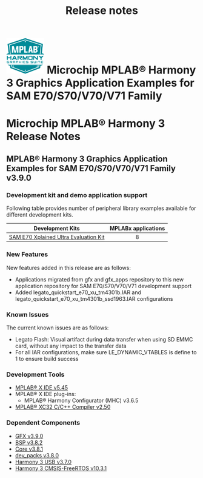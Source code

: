 ﻿---
title: Release notes
nav_order: 99
---

# ![MPLAB® Harmony Graphics Suite](./docs/images/mhgs.png) Microchip MPLAB® Harmony 3 Graphics Application Examples for SAM E70/S70/V70/V71 Family
# Microchip MPLAB® Harmony 3 Release Notes

## MPLAB® Harmony 3 Graphics Application Examples for SAM E70/S70/V70/V71 Family v3.9.0

### Development kit and demo application support

Following table provides number of peripheral library examples available for different development kits.

| Development Kits  | MPLABx applications |
|:-----------------:|:-------------------:|
| [SAM E70 Xplained Ultra Evaluation Kit](https://www.microchip.com/Developmenttools/ProductDetails/DM320113)     | 8 |


### New Features

New features added in this release are as follows:

- Applications migrated from gfx and gfx_apps repository to this new application repository for SAM E70/S70/V70/V71 development support
- Added legato_quickstart_e70_xu_tm4301b.IAR and legato_quickstart_e70_xu_tm4301b_ssd1963.IAR configurations

### Known Issues

The current known issues are as follows:

- Legato Flash: Visual artifact during data transfer when using SD EMMC card, without any impact to the transfer data
- For all IAR configurations, make sure LE_DYNAMIC_VTABLES is define to 1 to ensure build success

### Development Tools

- [MPLAB® X IDE v5.45](https://www.microchip.com/mplab/mplab-x-ide)
- MPLAB® X IDE plug-ins:
  - MPLAB® Harmony Configurator (MHC) v3.6.5
- [MPLAB® XC32 C/C++ Compiler v2.50](https://www.microchip.com/mplab/compilers)

### Dependent Components

* [GFX v3.9.0](https://github.com/Microchip-MPLAB-Harmony/gfx/releases/tag/v3.9.0)
* [BSP v3.8.2](https://github.com/Microchip-MPLAB-Harmony/bsp/releases/tag/v3.8.1)
* [Core v3.8.1 ](https://github.com/Microchip-MPLAB-Harmony/core/releases/tag/v3.8.1)
* [dev_packs v3.8.0 ](https://github.com/Microchip-MPLAB-Harmony/dev_packs/releases/tag/v3.8.0)
* [Harmony 3 USB v3.7.0](https://github.com/Microchip-MPLAB-Harmony/usb/releases/tag/v3.7.0)
* [Harmony 3 CMSIS-FreeRTOS v10.3.1](https://github.com/ARM-software/CMSIS-FreeRTOS)
